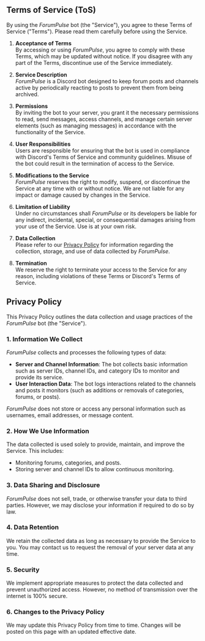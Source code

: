 ## Terms of Service (ToS)

By using the *ForumPulse* bot (the "Service"), you agree to these Terms of Service ("Terms"). Please read them carefully before using the Service.

1. **Acceptance of Terms**  
   By accessing or using *ForumPulse*, you agree to comply with these Terms, which may be updated without notice. If you disagree with any part of the Terms, discontinue use of the Service immediately.

2. **Service Description**  
   *ForumPulse* is a Discord bot designed to keep forum posts and channels active by periodically reacting to posts to prevent them from being archived.

3. **Permissions**  
   By inviting the bot to your server, you grant it the necessary permissions to read, send messages, access channels, and manage certain server elements (such as managing messages) in accordance with the functionality of the Service.

4. **User Responsibilities**  
   Users are responsible for ensuring that the bot is used in compliance with Discord's Terms of Service and community guidelines. Misuse of the bot could result in the termination of access to the Service.

5. **Modifications to the Service**  
   *ForumPulse* reserves the right to modify, suspend, or discontinue the Service at any time with or without notice. We are not liable for any impact or damage caused by changes in the Service.

6. **Limitation of Liability**  
   Under no circumstances shall *ForumPulse* or its developers be liable for any indirect, incidental, special, or consequential damages arising from your use of the Service. Use is at your own risk.

7. **Data Collection**  
   Please refer to our [Privacy Policy](#privacy-policy) for information regarding the collection, storage, and use of data collected by *ForumPulse*.

8. **Termination**  
   We reserve the right to terminate your access to the Service for any reason, including violations of these Terms or Discord's Terms of Service.


## Privacy Policy

This Privacy Policy outlines the data collection and usage practices of the *ForumPulse* bot (the "Service").

### 1. Information We Collect
*ForumPulse* collects and processes the following types of data:
- **Server and Channel Information**: The bot collects basic information such as server IDs, channel IDs, and category IDs to monitor and provide its service.
- **User Interaction Data**: The bot logs interactions related to the channels and posts it monitors (such as additions or removals of categories, forums, or posts).

*ForumPulse* does not store or access any personal information such as usernames, email addresses, or message content.

### 2. How We Use Information
The data collected is used solely to provide, maintain, and improve the Service. This includes:
- Monitoring forums, categories, and posts.
- Storing server and channel IDs to allow continuous monitoring.

### 3. Data Sharing and Disclosure
*ForumPulse* does not sell, trade, or otherwise transfer your data to third parties. However, we may disclose your information if required to do so by law.

### 4. Data Retention
We retain the collected data as long as necessary to provide the Service to you. You may contact us to request the removal of your server data at any time.

### 5. Security
We implement appropriate measures to protect the data collected and prevent unauthorized access. However, no method of transmission over the internet is 100% secure.

### 6. Changes to the Privacy Policy
We may update this Privacy Policy from time to time. Changes will be posted on this page with an updated effective date.